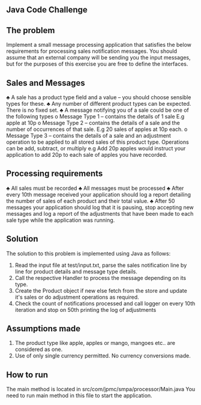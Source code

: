 
## Java Code Challenge

## The problem 
Implement a small message processing application that satisfies the below requirements for processing sales notification messages. You should assume that an external company will be sending you the input messages, but for the purposes of this exercise you are free to define the interfaces. 

## Sales and Messages 
♣	A sale has a product type field and a value – you should choose sensible types for these. 
♣	Any number of different product types can be expected. There is no fixed set. 
♣	A message notifying you of a sale could be one of the following types 
o Message Type 1 – contains the details of 1 sale E.g apple at 10p 
o Message Type 2 – contains the details of a sale and the number of occurrences of that sale.
E.g 20 sales of apples at 10p each. 
o Message Type 3 – contains the details of a sale and an adjustment operation to be applied to all stored sales of this product type. Operations can be add, subtract, or multiply e.g Add 20p apples would instruct your application to add 20p to each sale of apples you have recorded. 

## Processing requirements 
♣	All sales must be recorded 
♣	All messages must be processed 
♣	After every 10th message received your application should log a report detailing the number of sales of each product and their total value. 
♣	After 50 messages your application should log that it is pausing, stop accepting new messages and log a report of the adjustments that have been made to each sale type while the application was running. 


## Solution
 
The solution to this problem is implemented using Java as follows:

1. Read the input file at test/input.txt, parse the sales notification line by line for product details and message type details.
2. Call the respective Handler to process the message depending on its type.
3. Create the Product object if new else fetch from the store and update it's sales or do adjustment operations as required.
4. Check the count of notifications processed and call logger on every 10th iteration and stop on 50th printing the log of adjustments
 
## Assumptions made
 
1. The product type like apple, apples or mango, mangoes etc.. are considered as one.
2. Use of only single currency permitted. No currency conversions made.

   
## How to run

The main method is located in src/com/jpmc/smpa/processor/Main.java
You need to run main method in this file to start the application.


